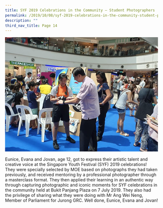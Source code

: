 ```yaml
---
title: SYF 2019 Celebrations in the Community – Student Photographers
permalink: /2019/10/08/syf-2019-celebrations-in-the-community-student-photographers/
description: ""
third_nav_title: Page 14
---
```

<img src="/images/1syf.jpg">
<p>Eunice, Evana and Jovan, age 12, got to express their artistic talent and creative voice at the Singapore Youth Festival (SYF) 2019 celebrations! They were specially selected by MOE based on photographs they had taken previously, and received mentoring by a professional photographer through a masterclass format. They then applied their learning in an authentic way through capturing photographic and iconic moments for SYF celebrations in the community held at Bukit Panjang Plaza on&nbsp;7 July 2019. They also had the privilege of sharing what they were doing with Mr Ang Wei Neng, Member of Parliament for Jurong GRC. Well done, Eunice, Evana and Jovan!</p>
